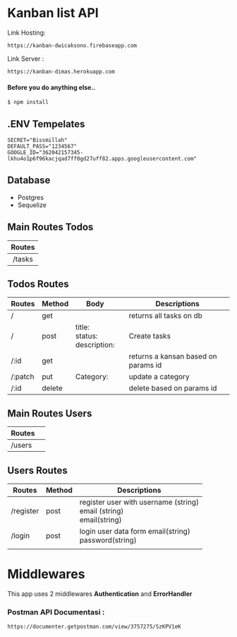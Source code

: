 # Kanban list API

Link Hosting: 

```
https://kanban-dwicaksono.firebaseapp.com
```

Link Server :

```
https://kanban-dimas.herokuapp.com
```

#### Before you do anything else..

```
$ npm install
```



## .ENV Tempelates

```
SECRET="Bissmillah"
DEFAULT_PASS="1234567"
GOOGLE_ID="362042157345-lkhu4o1p6f96kacjqad7ff0gd27uff82.apps.googleusercontent.com"
```



## Database

- Postgres 
- Sequelize 



## Main Routes Todos

| Routes |
| :----: |
| /tasks |



## Todos Routes

| Routes  | Method | Body                                                         |      | Descriptions                        |
| ------- | ------ | ------------------------------------------------------------ | ---- | ----------------------------------- |
| /       | get    |                                                              |      | returns all tasks on db             |
| /       | post   | title:<string><br/> status:<string><br/> description:<string><br/> |      | Create tasks                        |
| /:id    | get    |                                                              |      | returns a kansan based on params id |
| /:patch | put    | Category:<string><br>                                        |      | update a category                   |
| /:id    | delete |                                                              |      | delete based on params id           |



## Main Routes Users

| Routes |      |
| ------ | ---- |
| /users |      |



## Users Routes

| Routes    | Method | Descriptions                                                 |
| --------- | ------ | ------------------------------------------------------------ |
| /register | post   | register user with username (string)<br> email (string)<br>email(string)<br> |
| /login    | post   | login user data form email(string)<br> password(string)      |
|           |        |                                                              |

# Middlewares

This app uses 2 middlewares **Authentication** and **ErrorHandler**



### Postman API Documentasi :

```
https://documenter.getpostman.com/view/3757275/SzKPV1eK
```

